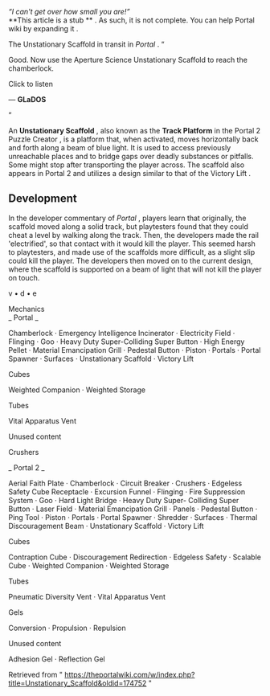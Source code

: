 _“I can't get over how small you are!”_  
**This article is a stub  ** . As such, it is not complete. You can help
Portal wiki by  expanding it  .  
  
  
The Unstationary Scaffold in transit in _Portal_ .  “

Good. Now use the Aperture Science Unstationary Scaffold to reach the
chamberlock.  

Click to listen

— **GLaDOS**

”  
  
An **Unstationary Scaffold** , also known as the **Track Platform** in the
Portal 2  Puzzle Creator  , is a platform that, when activated, moves
horizontally back and forth along a beam of blue light. It is used to access
previously unreachable places and to bridge gaps over deadly substances or
pitfalls. Some might stop after transporting the player across. The scaffold
also appears in Portal 2 and utilizes a design similar to that of the  Victory
Lift  .

  

##  Development

In the  developer commentary  of _Portal_ , players learn that originally, the
scaffold moved along a solid track, but playtesters found that they could
cheat a level by walking along the track. Then, the developers made the rail
'electrified', so that contact with it would kill the player. This seemed
harsh to playtesters, and made use of the scaffolds more difficult, as a
slight slip could kill the player. The developers then moved on to the current
design, where the scaffold is supported on a beam of light that will not kill
the player on touch.

v  •  d  •  e

Mechanics  
_ Portal  _

Chamberlock  ·  Emergency Intelligence Incinerator  ·  Electricity Field  ·
Flinging  ·  Goo  ·  Heavy Duty Super-Colliding Super Button  ·  High Energy
Pellet  ·  Material Emancipation Grill  ·  Pedestal Button  ·  Piston  ·
Portals  ·  Portal Spawner  ·  Surfaces  ·  Unstationary Scaffold  ·  Victory
Lift

Cubes

Weighted Companion  ·  Weighted Storage  
  
Tubes

Vital Apparatus Vent  
  
Unused content

Crushers  
  
_ Portal 2  _

Aerial Faith Plate  ·  Chamberlock  ·  Circuit Breaker  ·  Crushers  ·
Edgeless Safety Cube Receptacle  ·  Excursion Funnel  ·  Flinging  ·  Fire
Suppression System  ·  Goo  ·  Hard Light Bridge  ·  Heavy Duty Super-
Colliding Super Button  ·  Laser Field  ·  Material Emancipation Grill  ·
Panels  ·  Pedestal Button  ·  Ping Tool  ·  Piston  ·  Portals  ·  Portal
Spawner  ·  Shredder  ·  Surfaces  ·  Thermal Discouragement Beam  ·
Unstationary Scaffold  ·  Victory Lift

Cubes

Contraption Cube  ·  Discouragement Redirection  ·  Edgeless Safety  ·
Scalable Cube  ·  Weighted Companion  ·  Weighted Storage  
  
Tubes

Pneumatic Diversity Vent  ·  Vital Apparatus Vent  
  
Gels

Conversion  ·  Propulsion  ·  Repulsion  
  
Unused content

Adhesion Gel  ·  Reflection Gel  
  
Retrieved from "
https://theportalwiki.com/w/index.php?title=Unstationary_Scaffold&oldid=174752
"

